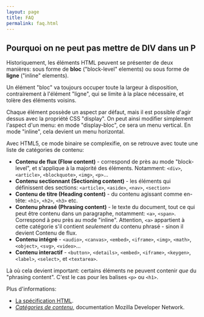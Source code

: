 ```yaml
---
layout: page
title: FAQ
permalink: faq.html
---
```


## Pourquoi on ne peut pas mettre de DIV dans un P

Historiquement, les éléments HTML peuvent se présenter de deux manières: sous forme de **bloc** ("block-level" elements) ou sous forme de **ligne** ("inline" elements). 

Un élément "bloc" va toujours occuper toute la largeur à disposition, contrairement à l'élément "ligne", qui se limite à la place nécessaire, et tolère des éléments voisins. 

Chaque élément possède un aspect par défaut, mais il est possible d'agir dessus avec la propriété CSS "display". On peut ainsi modifier simplement l'aspect d'un menu: en mode "display-bloc", ce sera un menu vertical. En mode "inline", cela devient un menu horizontal.

Avec HTML5, ce mode binaire se complexifie, on se retrouve avec toute une liste de catégories de contenu: 

- **Contenu de flux (Flow content)** - correspond de près au mode "block-level", et s'applique à la majorité des éléments. Notamment: `<div>`, `<article>`, `<blockquote>`, `<img>`, `<p>`...
- **Contenu sectionnant (Sectioning content)** - les éléments qui définissent des sections: `<article>`, `<aside>`, `<nav>`, `<section>`
- **Contenu de titre (Heading content)** - du contenu agissant comme en-tête: `<h1>`, `<h2>`, `<h3>` etc.
- **Contenu phrasé (Phrasing content)** - le texte du document, tout ce qui peut être contenu dans un paragraphe, notamment: `<a>`, `<span>`. Correspond à peu près au mode "inline". Attention, `<a>` appartient à cette catégorie s'il contient *seulement* du contenu phrasé - sinon il devient Contenu de flux.
- **Contenu intégré** - `<audio>`, `<canvas>`, `<embed>`, `<iframe>`, `<img>`, `<math>`, `<object>`, `<svg>`, `<video>`...
- **Contenu interactif** - `<button>`, `<details>`, `<embed>`, `<iframe>`, `<keygen>`, `<label>`, `<select>`, et `<textarea>`.

Là où cela devient important: certains éléments ne peuvent contenir *que* du "phrasing content". C'est le cas pour les balises `<p>` ou `<h1>`.  
 
Plus d'informations: 
 
- [La spécification HTML](https://dev.w3.org/html5/spec-preview/content-models.html).
- *[Catégories de contenu](https://developer.mozilla.org/fr/docs/Web/HTML/Catégorie_de_contenu)*, documentation Mozilla Developer Network.

